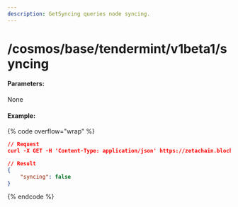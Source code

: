 ```yaml
---
description: GetSyncing queries node syncing.
---
```


# /cosmos/base/tendermint/v1beta1/syncing

#### **Parameters:**

None

#### Example:

{% code overflow="wrap" %}
```json
// Request
curl -X GET -H 'Content-Type: application/json' https://zetachain.blockpi.network/lcd/v1/<your-api-key>/cosmos/base/tendermint/v1beta1/syncing

// Result
{
    "syncing": false
}
```
{% endcode %}
